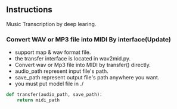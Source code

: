 ## Instructions

Music Transcription by deep learing.
### Convert WAV or MP3 file into MIDI By interface(Update)
* support map & wav format file.
* the transfer interface is located in wav2mid.py.
* Convert wav or Mp3 file into MIDI by transfer() directly.
* audio_path represent input file's path.
* save_path represent output file's path anywhere you want.
* you must put model file in ./
```py
def transfer(audio_path, save_path):
    return midi_path
```




